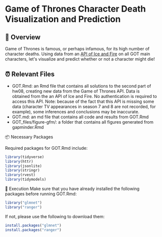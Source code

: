 # Game of Thrones Character Death Visualization and Prediction 

## 🐉 Overview
Game of Thrones is famous, or perhaps infamous, for its high number of character deaths. Using data from an [API of Ice and Fire](https://anapioficeandfire.com/) on all GOT main characters, let's visualize and predict whether or not a character might die!

## ⏰ Relevant Files 
- GOT.Rmd: an Rmd file that contains all solutions to the second part of hw08, creating new data from the Game of Thrones API. Data is obtained from the an API of Ice and Fire. No authentication is required to access this API. Note: because of the fact that this API is missing some data (character TV appearances in season 7 and 8 are not recorded, for example), some inferences and conclusions may be inaccurate.
- GOT.md: an md file that contains all code and results from GOT.Rmd
- GOT_files/figure-gfm/: a folder that contains all figures generated from gapminder.Rmd

📦 Necessary Packages

Required packages for GOT.Rmd include:

```r
library(tidyverse)
library(httr)
library(jsonlite)
library(stringr)
library(rvest)
library(tidymodels)
```

👾 Execution
Make sure that you have already installed the following packages before running GOT.Rmd:
```r
library("glmnet")
library("ranger")
```
If not, please use the following to download them: 
```r
install.packages("glmnet")
install.packages("ranger")
```
